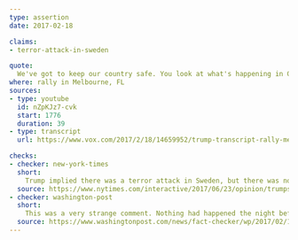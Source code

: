 ```yaml
---
type: assertion
date: 2017-02-18

claims:
- terror-attack-in-sweden

quote:
  We've got to keep our country safe. You look at what's happening in Germany. You look at what's happening last night in Sweden. Sweden, who would believe this? Sweden. They took in large numbers. They're having problems like they never thought possible. You look at what's happening in Brussels. You look at what's happening all over the world. Take a look at Nice. Take a look at Paris.
where: rally in Melbourne, FL
sources:
- type: youtube
  id: nZpKJz7-cvk
  start: 1776
  duration: 39
- type: transcript
  url: https://www.vox.com/2017/2/18/14659952/trump-transcript-rally-melbourne-florida

checks:
- checker: new-york-times
  short:
    Trump implied there was a terror attack in Sweden, but there was no such attack.
  source: https://www.nytimes.com/interactive/2017/06/23/opinion/trumps-lies.html
- checker: washington-post
  short:
    This was a very strange comment. Nothing had happened the night before in Sweden, as Swedes (including former prime minister Carl Bildt) quickly noted.
  source: https://www.washingtonpost.com/news/fact-checker/wp/2017/02/19/fact-checking-president-trumps-rally-in-florida/
---
```

